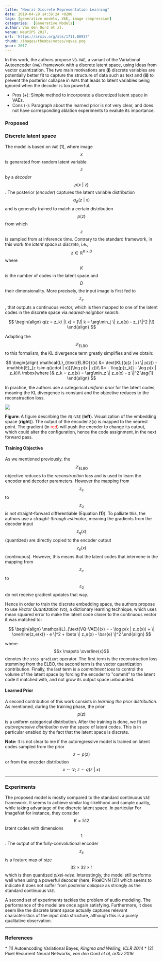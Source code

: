 ```yaml
---
title: "Neural Discrete Representation Learning"
date: 2019-04-29 14:59:24 +0200
tags: [generative models, VAE, image compression]
categories:  [Generative Models]
author: Van den Oord et al.
venue: NeurIPS 2017,
url: 'https://arxiv.org/abs/1711.00937'
thumb: /images/thumbs/notes/vqvae.png
year: 2017
---
```


<div class="summary">
  In this work, the authors propose <code>VQ-VAE</code>, a variant of the Variational Autoencoder (<code>VAE</code>) framework with a discrete latent space, using ideas from vector quantization. The two main motivations are <b>(i)</b> discrete variables are potentially better fit to capture the structure of data such as text and <b>(ii)</b> to prevent the posterior collapse in <code>VAE</code>s that leads to latent variables being ignored when the decoder is too powerful.

  <ul>
    <li><span class="procons">Pros (+):</span> Simple method to incorporate a discretized latent space in VAEs.</li>
    <li><span class="procons">Cons (-):</span> Paragraph about the learned prior is not very clear, and does not have corresponding ablation experiments to evalute its importance.</li>
  </ul>
</div>


<h3 class="section proposed"> Proposed </h3>

### Discrete latent space

The model is based on `VAE` <span class="citations">[1]</span>, where image $$x$$ is generated from random latent variable $$z$$ by a *decoder* $$p(x\ \vert\ z)$$. The posterior (*encoder*) captures the latent variable distribution $$q_{\phi}(z\ \vert\ x)$$ and is generally trained to match a certain distribution $$p(z)$$ from which $$z$$ is sampled from at inference time.
Contrary to the standard framework, in this work *the latent space is discrete*, i.e., $$z \in \mathbb{R}^{K \times D}$$ where $$K$$ is the number of codes in the latent space and $$D$$ their dimensionality. More precisely, the input image is first fed to $$z_e$$, that outputs a continuous vector, which is then mapped to one of the latent codes in the discrete space via *nearest-neighbor search*.

$$
\begin{align}
q(z = z_k\ |\ x) = [\!| k = \arg\min_j \| z_e(x) - z_j \|^2 |\!]
\end{align}
$$

Adapting the $$\mathcal{L}_{\text{ELBO}}$$ to this formalism, the KL divergence term greatly simplifies and we obtain:

$$
\begin{align}
\mathcal{L}_{\text{ELBO}}(x) &= \text{KL}(q(z | x) \| p(z)) - \mathbb{E}_{z \sim q(\cdot | x)}(\log p(x | z))\\
&= - \log(p(z_k)) -  \log p(x | z_k)\\
\mbox{where }& z_k = z_q(x) = \arg\min_z \| z_e(x) - z \|^2 \tag{1}
\end{align}
$$

In practice, the authors use a categorical *uniform prior* for the latent codes, meaning the KL divergence is constant and the objective reduces to the reconstruction loss.


<div class="figure">
<img src="{{ site.baseurl }}/images/posts/vqvae.png">
<p><b>Figure:</b>  A figure describing the <code>VQ-VAE</code> (<b>left</b>). Visualization of the embedding space (<b>right</b>)). The output of the encoder z(x) is mapped to the nearest point. The gradient (in <span style="color:red">red</span>) will push the
encoder to change its output, which could alter the configuration, hence the code assignment, in the next forward pass.</p>
</div>

#### Training Objective
As we mentioned previously, the $$\mathcal{L}_{\text{ELBO}}$$ objective reduces to the *reconstruction loss* and is used to learn the encoder and decoder parameters.  However the mapping from $$z_e$$ to $$z_q$$ is not straight-forward differentiable (Equation **(1)**).
To palliate this, the authors use a *straight-through estimator*, meaning the gradients from the decoder input $$z_q(x)$$ (quantized) are directly copied to the encoder output $$z_e(x)$$ (continuous).
However, this means that the latent codes that intervene in the mapping from $$z_e$$ to $$z_q$$ do not receive gradient updates that way.

Hence in order to train the discrete embedding space, the authors propose to use *Vector Quantization* (`VQ`), a dictionary learning technique, which uses mean squared error to make the latent code closer to the continuous vector it was matched to:

$$
\begin{align}
\mathcal{L}_{\text{VQ-VAE}}(x) = -  \log p(x | z_q(x)) + \| \overline{z_e(x)} - e \|^2 + \beta  \| z_e(x) - \bar{e} \|^2
\end{align}
$$

where $$x \mapsto  \overline{x}$$ denotes the `stop gradient` operator. The first term is the reconstruction loss stemming from the ELBO, the second term is the vector quantization contribution. Finally, the last  term is a *commitment loss* to control  the volume of the latent space by forcing the encoder to "commit" to the latent code it matched with, and not grow its output space unbounded.

#### Learned Prior
A second contribution of this work consists in *learning the prior distribution*. As mentioned, during the training phase, the prior $$p(z)$$ is a uniform categorical distribution. After the training is done, we fit an *autoregressive distribution* over the space of latent codes. This is in particular enabled by the fact that the latent space is discrete.

**Note:** It is not clear to me if the autoregressive model is trained on latent codes sampled from the prior $$z \sim p(z)$$ or from the encoder distribution $$x \sim \mathcal{D};\ z \sim q(z\ \vert\ x)$$

---

<h3 class="section experiments"> Experiments </h3>

The proposed model is mostly  compared to the standard continuous `VAE` framework. It seems to achieve similar log-likelihood and sample quality, while taking advantage of the discrete latent space. In particular
For ImageNet for instance, they consider $$K = 512$$ latent codes with dimensions $$1$$. The output of the fully-convolutional encoder $$z_e$$ is a feature map of size $$32 \times 32 \times 1$$ which is then quantized *pixel-wise*. Interestingly, the model still performs well when using a powerful decoder (here, PixelCNN <span class="citations">[2]</span>) which seems to indicate it does not suffer from *posterior collapse* as strongly as the standard continuous `VAE`.

A second set of experiments tackles the problem of audio modeling. The performance of the model are once again satisfying. Furthermore, it does seem like the discrete latent space actually captures relevant characteristics of the input data structure, although this is a purely qualitative observation.

---

<h3 class="section references"> References </h3>
* <span class="citations">[1]</span> Autoencoding Variational Bayes, <i>Kingma and Welling, ICLR 2014</i>
* <span class="citations">[2]</span> Pixel Recurrent Neural Networks, <i>van den Oord et al, arXiv 2016</i>
